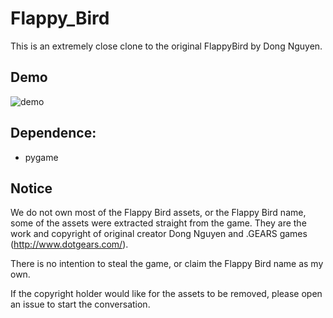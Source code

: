 # Flappy_Bird

This is an extremely close clone to the original FlappyBird by Dong Nguyen.

## Demo
![demo](https://github.com/PruthviGowdaV1/Flappy_Bird/assets/140374124/5ebb7501-bff5-43a6-b7d3-3f0e10486a11)

## Dependence:
* pygame

## Notice
We do not own most of the Flappy Bird assets, or the Flappy Bird name, some of the assets
were extracted straight from the game. They are the work and copyright of original 
creator Dong Nguyen and .GEARS games (http://www.dotgears.com/).

There is no intention to steal the game, or claim the Flappy Bird name as my own.

If the copyright holder would like for the assets to be removed, please open an 
issue to start the conversation.
